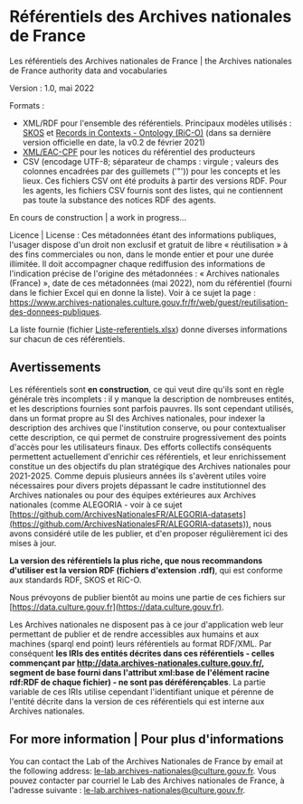 # Référentiels des Archives nationales de France

Les référentiels des Archives nationales de France | the Archives nationales de France authority data and vocabularies

Version : 1.0, mai 2022

Formats : 

- XML/RDF pour l'ensemble des référentiels. Principaux modèles utilisés : [SKOS](https://www.w3.org/2004/02/skos/) et [Records in Contexts - Ontology (RiC-O)](https://www.ica.org/standards/RiC/ontology) (dans sa dernière version officielle en date, la v0.2 de février 2021)
- [XML/EAC-CPF](https://eac.staatsbibliothek-berlin.de/schemata-and-tag-library/) pour les notices du référentiel des producteurs
- CSV (encodage UTF-8; séparateur de champs : virgule ; valeurs des colonnes encadrées par des guillemets ('"')) pour les concepts et les lieux. Ces fichiers CSV ont été produits à partir des versions RDF. Pour les agents, les fichiers CSV fournis sont des listes, qui ne contiennent pas toute la substance des notices RDF des agents.

En cours de construction | a work in progress...

Licence | License : Ces métadonnées étant des informations publiques, l'usager dispose d'un droit non exclusif et gratuit de libre « réutilisation » à des fins commerciales ou non, dans le monde entier et pour une durée illimitée. Il doit accompagner chaque rediffusion des informations de l'indication précise de l'origine des métadonnées : « Archives nationales (France) », date de ces métadonnées (mai 2022), nom du référentiel (fourni dans le fichier Excel qui en donne la liste). Voir à ce sujet la page : https://www.archives-nationales.culture.gouv.fr/fr/web/guest/reutilisation-des-donnees-publiques.


La liste fournie (fichier [Liste-referentiels.xlsx](https://github.com/ArchivesNationalesFR/Referentiels/blob/main/Liste-referentiels.xlsx)) donne diverses informations sur chacun de ces référentiels.

## Avertissements

Les référentiels sont **en construction**, ce qui veut dire qu'ils sont en règle générale très incomplets : il y manque la description de nombreuses entités, et les descriptions fournies sont parfois pauvres. Ils sont cependant utilisés, dans un format propre au SI des Archives nationales, pour indexer la description des archives que l'institution conserve, ou pour contextualiser cette description, ce qui permet de construire progressivement des points d'accès pour les utilisateurs finaux. Des efforts collectifs conséquents permettent actuellement d'enrichir ces référentiels, et leur enrichissement constitue un des objectifs du plan stratégique des Archives nationales pour 2021-2025. Comme depuis plusieurs années ils s'avèrent utiles voire nécessaires pour divers projets dépassant le cadre institutionnel des Archives nationales ou pour des équipes extérieures aux Archives nationales (comme ALEGORIA - voir à ce sujet [https://github.com/ArchivesNationalesFR/ALEGORIA-datasets](https://github.com/ArchivesNationalesFR/ALEGORIA-datasets)), nous avons considéré utile de les publier, et d'en proposer régulièrement ici des mises à jour. 

**La version des référentiels la plus riche, que nous recommandons d'utiliser est la version RDF (fichiers d'extension .rdf)**, qui est conforme aux standards RDF, SKOS et RiC-O. 

Nous prévoyons de publier bientôt au moins une partie de ces fichiers sur [https://data.culture.gouv.fr](https://data.culture.gouv.fr).


Les Archives nationales ne disposent pas à ce jour d'application web leur permettant de publier et de rendre accessibles aux humains et aux machines (sparql end point) leurs référentiels au format RDF/XML. Par conséquent **les IRIs des entités décrites dans ces référentiels - celles commençant par http://data.archives-nationales.culture.gouv.fr/, segment de base fourni dans l'attribut xml:base de l'élément racine rdf:RDF de chaque fichier) -  ne sont pas déréférençables**. La partie variable de ces IRIs utilise cependant l'identifiant unique et pérenne de l'entité décrite dans la version de ces référentiels qui est interne aux Archives nationales. 

## For more information | Pour plus d'informations

You can contact the Lab of the Archives Nationales de France by email at the following address: <le-lab.archives-nationales@culture.gouv.fr>.
Vous pouvez contacter par courriel le Lab des Archives nationales de France, à l'adresse suivante :  <le-lab.archives-nationales@culture.gouv.fr>.

